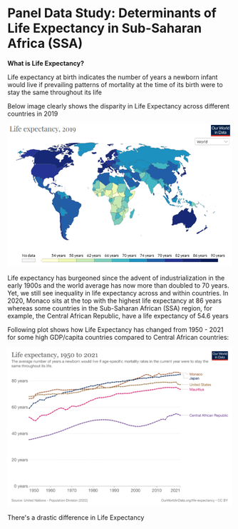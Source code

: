 # Panel Data Study: Determinants of Life Expectancy in Sub-Saharan Africa (SSA)

**What is Life Expectancy?** 

Life expectancy at birth indicates the number of years a newborn infant would live if prevailing
patterns of mortality at the time of its birth were to stay the same throughout its life

Below image clearly shows the disparity in Life Expectancy across different countries in 2019

![image](https://github.com/Shritej24c/Econometrics/blob/main/images/LE%202019.png)

Life expectancy has burgeoned since the advent of industrialization in the early 1900s and the world
average has now more than doubled to 70 years. Yet, we still see inequality in life
expectancy across and within countries. In 2020, Monaco sits at the top with the highest life expectancy at 86 years whereas some countries in the Sub-Saharan African (SSA) region, for example, the Central African Republic, have a life expectancy of 54.6 years


Following plot shows how Life Expectancy has changed from 1950 - 2021 for some high GDP/capita countries compared to Central African countries:

![image](https://github.com/Shritej24c/Econometrics/blob/main/images/life_expect.png)

There's a drastic difference in Life Expectancy

